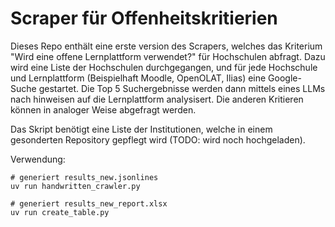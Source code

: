 
# Scraper für Offenheitskritierien

Dieses Repo enthält eine erste version des Scrapers, welches das Kriterium "Wird eine offene Lernplattform verwendet?" für Hochschulen abfragt. Dazu wird eine Liste der Hochschulen durchgegangen, und für jede Hochschule und Lernplattform (Beispielhaft Moodle, OpenOLAT, Ilias) eine Google-Suche gestartet. Die Top 5 Suchergebnisse werden dann mittels eines LLMs nach hinweisen auf die Lernplattform analysisert. Die anderen Kritieren können in analoger Weise abgefragt werden.

Das Skript benötigt eine Liste der Institutionen, welche in einem gesonderten Repository gepflegt wird (TODO: wird noch hochgeladen).

Verwendung:

    # generiert results_new.jsonlines
    uv run handwritten_crawler.py
    
    # generiert results_new_report.xlsx
    uv run create_table.py
